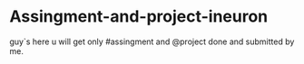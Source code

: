 # Assingment-and-project-ineuron
guy`s here u will get only #assingment and @project done and submitted by me.
